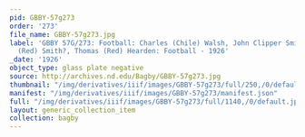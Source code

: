 ```yaml
---
pid: GBBY-57g273
order: '273'
file_name: GBBY-57g273.jpg
label: 'GBBY 57G/273: Football: Charles (Chile) Walsh, John Clipper Smith, Richard
  (Red) Smith?, Thomas (Red) Hearden: Football - 1926'
_date: '1926'
object_type: glass plate negative
source: http://archives.nd.edu/Bagby/GBBY-57g273.jpg
thumbnail: "/img/derivatives/iiif/images/GBBY-57g273/full/250,/0/default.jpg"
manifest: "/img/derivatives/iiif/images/GBBY-57g273/manifest.json"
full: "/img/derivatives/iiif/images/GBBY-57g273/full/1140,/0/default.jpg"
layout: generic_collection_item
collection: bagby
---
```

